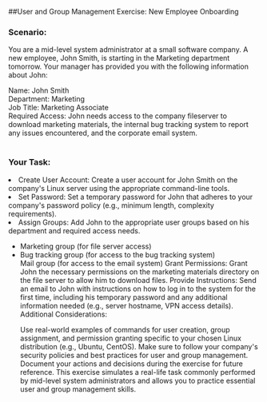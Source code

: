 ##User and Group Management Exercise: New Employee Onboarding
<h3>Scenario:</h3>

You are a mid-level system administrator at a small software company. A new employee, John Smith, is starting in the Marketing department tomorrow. Your manager has provided you with the following information about John:<br>

Name: John Smith<br>
Department: Marketing<br>
Job Title: Marketing Associate<br>
Required Access: John needs access to the company fileserver to download marketing materials, the internal bug tracking system to report any issues encountered, and the corporate email system.<br><br>
<h3>Your Task:</h3>

<li>Create User Account: Create a user account for John Smith on the company's Linux server using the appropriate command-line tools.</li>
<li>Set Password: Set a temporary password for John that adheres to your company's password policy (e.g., minimum length, complexity requirements).</li>
<li>Assign Groups: Add John to the appropriate user groups based on his department and required access needs.</li>
<ul>
<li>Marketing group (for file server access)</li>
<li>Bug tracking group (for access to the bug tracking system)</li>
Mail group (for access to the email system)
Grant Permissions: Grant John the necessary permissions on the marketing materials directory on the file server to allow him to download files.
Provide Instructions: Send an email to John with instructions on how to log in to the system for the first time, including his temporary password and any additional information needed (e.g., server hostname, VPN access details).
Additional Considerations:

Use real-world examples of commands for user creation, group assignment, and permission granting specific to your chosen Linux distribution (e.g., Ubuntu, CentOS).
Make sure to follow your company's security policies and best practices for user and group management.
Document your actions and decisions during the exercise for future reference.
This exercise simulates a real-life task commonly performed by mid-level system administrators and allows you to practice essential user and group management skills.
